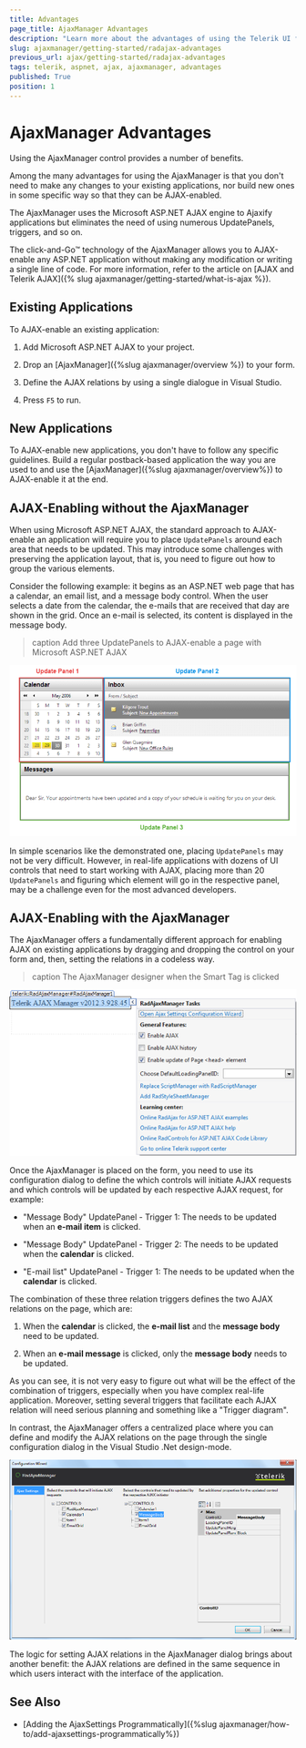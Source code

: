 ```yaml
---
title: Advantages
page_title: AjaxManager Advantages
description: "Learn more about the advantages of using the Telerik UI for ASP.NET AjaxManager."
slug: ajaxmanager/getting-started/radajax-advantages
previous_url: ajax/getting-started/radajax-advantages
tags: telerik, aspnet, ajax, ajaxmanager, advantages
published: True
position: 1
---
```


# AjaxManager Advantages

Using the AjaxManager control provides a number of benefits.

Among the many advantages for using the AjaxManager is that you don't need to make any changes to your existing applications, nor build new ones in some specific way so that they can be AJAX-enabled. 

The AjaxManager uses the Microsoft ASP.NET AJAX engine to Ajaxify applications but eliminates the need of using numerous UpdatePanels, triggers, and so on.

The click-and-Go™ technology of the AjaxManager allows you to AJAX-enable any ASP.NET application without making any modification or writing a single line of code. For more information, refer to the article on [AJAX and Telerik AJAX]({% slug ajaxmanager/getting-started/what-is-ajax %}). 

## Existing Applications

To AJAX-enable an existing application:

1. Add Microsoft ASP.NET AJAX to your project.

1. Drop an [AjaxManager]({%slug ajaxmanager/overview %}) to your form.

1. Define the AJAX relations by using a single dialogue in Visual Studio.

1. Press `F5` to run.

## New Applications 

To AJAX-enable new applications, you don't have to follow any specific guidelines. Build a regular postback-based application the way you are used to and use the [AjaxManager]({%slug ajaxmanager/overview%}) to AJAX-enable it at the end.


## AJAX-Enabling without the AjaxManager

When using Microsoft ASP.NET AJAX, the standard approach to AJAX-enable an application will require you to place `UpdatePanels` around each area that needs to be updated. This may introduce some challenges with preserving the application layout, that is, you need to figure out how to group the various elements. 

Consider the following example: it begins as an ASP.NET web page that has a calendar, an email list, and a message body control. When the user selects a date from the calendar, the e-mails that are received that day are shown in the grid. Once an e-mail is selected, its content is displayed in the message body.

>caption Add three UpdatePanels to AJAX-enable a page with Microsoft ASP.NET AJAX

![UpdatePanels usage](images/Manager1_UpdatePanels.png)

In simple scenarios like the demonstrated one, placing `UpdatePanels` may not be very difficult. However, in real-life applications with dozens of UI controls that need to start working with AJAX, placing more than 20 `UpdatePanels` and figuring which element will go in the respective panel, may be a challenge even for the most advanced developers.

## AJAX-Enabling with the AjaxManager

The AjaxManager offers a fundamentally different approach for enabling AJAX on existing applications by dragging and dropping the control on your form and, then, setting the relations in a codeless way. 

>caption The AjaxManager designer when the Smart Tag is clicked

![Ajax results](images/Manager1_Form.png)

Once the AjaxManager is placed on the form, you need to use its configuration dialog to define the which controls will initiate AJAX requests and which controls will be updated by each respective AJAX request, for example:

* "Message Body" UpdatePanel - Trigger 1: The needs to be updated when an **e-mail item** is clicked.

* "Message Body" UpdatePanel - Trigger 2: The needs to be updated when the **calendar** is clicked.

* "E-mail list" UpdatePanel - Trigger 1: The needs to be updated when the **calendar** is clicked.

The combination of these three relation triggers defines the two AJAX relations on the page, which are:

1. When the **calendar** is clicked, the **e-mail list** and the **message body** need to be updated.

1. When an **e-mail message** is clicked, only the **message body** needs to be updated.

As you can see, it is not very easy to figure out what will be the effect of the combination of triggers, especially when you have complex real-life application. Moreover, setting several triggers that facilitate each AJAX relation will need serious planning and something like a "Trigger diagram". 

In contrast, the AjaxManager offers a centralized place where you can define and modify the AJAX relations on the page through the single configuration dialog in the Visual Studio .Net design-mode.

![Buld RadAjax Settings](images/Centralized_Management_of_AJAX_Relations_Pick2.png)

The logic for setting AJAX relations in the AjaxManager dialog brings about another benefit: the AJAX relations are defined in the same sequence in which users interact with the interface of the application.

## See Also

* [Adding the AjaxSettings Programmatically]({%slug ajaxmanager/how-to/add-ajaxsettings-programmatically%})
